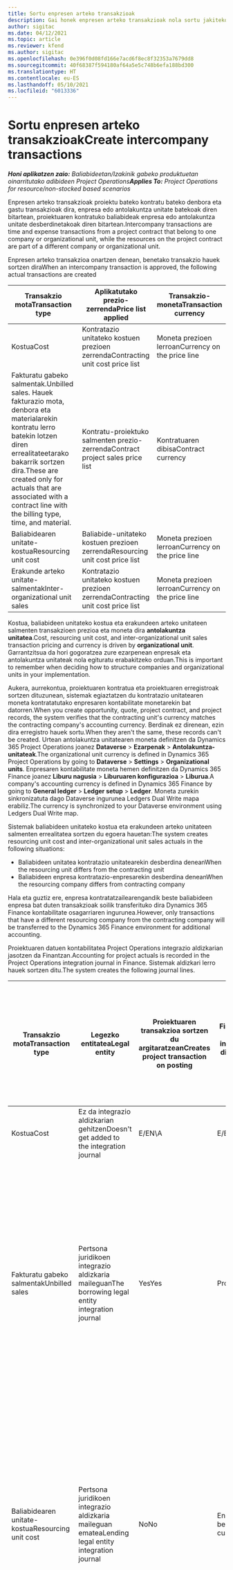 ```yaml
---
title: Sortu enpresen arteko transakzioak
description: Gai honek enpresen arteko transakzioak nola sortu jakiteko informazioa eskaintzen du.
author: sigitac
ms.date: 04/12/2021
ms.topic: article
ms.reviewer: kfend
ms.author: sigitac
ms.openlocfilehash: 0e396f0d08fd166e7acd6f8ec8f32353a7679dd8
ms.sourcegitcommit: 40f68387f594180af64a5e5c748b6efa188bd300
ms.translationtype: HT
ms.contentlocale: eu-ES
ms.lasthandoff: 05/10/2021
ms.locfileid: "6013336"
---
```

# <a name="create-intercompany-transactions"></a><span data-ttu-id="e434d-103">Sortu enpresen arteko transakzioak</span><span class="sxs-lookup"><span data-stu-id="e434d-103">Create intercompany transactions</span></span>

<span data-ttu-id="e434d-104">_**Honi aplikatzen zaio:** Baliabideetan/Izakinik gabeko produktuetan oinarritutako adibideen Project Operations_</span><span class="sxs-lookup"><span data-stu-id="e434d-104">_**Applies To:** Project Operations for resource/non-stocked based scenarios_</span></span>

<span data-ttu-id="e434d-105">Enpresen arteko transakzioak proiektu bateko kontratu bateko denbora eta gastu transakzioak dira, enpresa edo antolakuntza unitate batekoak diren bitartean, proiektuaren kontratuko baliabideak enpresa edo antolakuntza unitate desberdinetakoak diren bitartean.</span><span class="sxs-lookup"><span data-stu-id="e434d-105">Intercompany transactions are time and expense transactions from a project contract that belong to one company or organizational unit, while the resources on the project contract are part of a different company or organizational unit.</span></span>

<span data-ttu-id="e434d-106">Enpresen arteko transakzioa onartzen denean, benetako transakzio hauek sortzen dira</span><span class="sxs-lookup"><span data-stu-id="e434d-106">When an intercompany transaction is approved, the following actual transactions are created</span></span>

| <span data-ttu-id="e434d-107">**Transakzio mota**</span><span class="sxs-lookup"><span data-stu-id="e434d-107">**Transaction type**</span></span> | <span data-ttu-id="e434d-108">**Aplikatutako prezio-zerrenda**</span><span class="sxs-lookup"><span data-stu-id="e434d-108">**Price list applied**</span></span> | <span data-ttu-id="e434d-109">**Transakzio-moneta**</span><span class="sxs-lookup"><span data-stu-id="e434d-109">**Transaction currency**</span></span> |
| --- | --- | --- |
| <span data-ttu-id="e434d-110">Kostua</span><span class="sxs-lookup"><span data-stu-id="e434d-110">Cost</span></span> | <span data-ttu-id="e434d-111">Kontratazio unitateko kostuen prezioen zerrenda</span><span class="sxs-lookup"><span data-stu-id="e434d-111">Contracting unit cost price list</span></span> | <span data-ttu-id="e434d-112">Moneta prezioen lerroan</span><span class="sxs-lookup"><span data-stu-id="e434d-112">Currency on the price line</span></span> |
| <span data-ttu-id="e434d-113">Fakturatu gabeko salmentak.</span><span class="sxs-lookup"><span data-stu-id="e434d-113">Unbilled sales.</span></span> <span data-ttu-id="e434d-114">Hauek fakturazio mota, denbora eta materialarekin kontratu lerro batekin lotzen diren errealitateetarako bakarrik sortzen dira.</span><span class="sxs-lookup"><span data-stu-id="e434d-114">These are created only for actuals that are associated with a contract line with the billing type, time, and material.</span></span> | <span data-ttu-id="e434d-115">Kontratu-proiektuko salmenten prezio-zerrenda</span><span class="sxs-lookup"><span data-stu-id="e434d-115">Contract project sales price list</span></span> | <span data-ttu-id="e434d-116">Kontratuaren dibisa</span><span class="sxs-lookup"><span data-stu-id="e434d-116">Contract currency</span></span> |
| <span data-ttu-id="e434d-117">Baliabidearen unitate-kostua</span><span class="sxs-lookup"><span data-stu-id="e434d-117">Resourcing unit cost</span></span> | <span data-ttu-id="e434d-118">Baliabide-unitateko kostuen prezioen zerrenda</span><span class="sxs-lookup"><span data-stu-id="e434d-118">Resourcing unit cost price list</span></span> | <span data-ttu-id="e434d-119">Moneta prezioen lerroan</span><span class="sxs-lookup"><span data-stu-id="e434d-119">Currency on the price line</span></span> |
| <span data-ttu-id="e434d-120">Erakunde arteko unitate-salmentak</span><span class="sxs-lookup"><span data-stu-id="e434d-120">Inter-organizational unit sales</span></span> | <span data-ttu-id="e434d-121">Kontratazio unitateko kostuen prezioen zerrenda</span><span class="sxs-lookup"><span data-stu-id="e434d-121">Contracting unit cost price list</span></span> | <span data-ttu-id="e434d-122">Moneta prezioen lerroan</span><span class="sxs-lookup"><span data-stu-id="e434d-122">Currency on the price line</span></span> |

<span data-ttu-id="e434d-123">Kostua, baliabideen unitateko kostua eta erakundeen arteko unitateen salmenten transakzioen prezioa eta moneta dira **antolakuntza unitatea**.</span><span class="sxs-lookup"><span data-stu-id="e434d-123">Cost, resourcing unit cost, and inter-organizational unit sales transaction pricing and currency is driven by **organizational unit**.</span></span> <span data-ttu-id="e434d-124">Garrantzitsua da hori gogoratzea zure ezarpenean enpresak eta antolakuntza unitateak nola egituratu erabakitzeko orduan.</span><span class="sxs-lookup"><span data-stu-id="e434d-124">This is important to remember when deciding how to structure companies and organizational units in your implementation.</span></span>

<span data-ttu-id="e434d-125">Aukera, aurrekontua, proiektuaren kontratua eta proiektuaren erregistroak sortzen dituzunean, sistemak egiaztatzen du kontratazio unitatearen moneta kontratatutako enpresaren kontabilitate monetarekin bat datorren.</span><span class="sxs-lookup"><span data-stu-id="e434d-125">When you create opportunity, quote, project contract, and project records, the system verifies that the contracting unit's currency matches the contracting company's accounting currency.</span></span> <span data-ttu-id="e434d-126">Berdinak ez direnean, ezin dira erregistro hauek sortu.</span><span class="sxs-lookup"><span data-stu-id="e434d-126">When they aren't the same, these records can't be created.</span></span> <span data-ttu-id="e434d-127">Urtean antolakuntza unitatearen moneta definitzen da Dynamics 365 Project Operations joanez **Dataverse** > **Ezarpenak** > **Antolakuntza-unitateak**.</span><span class="sxs-lookup"><span data-stu-id="e434d-127">The organizational unit currency is defined in Dynamics 365 Project Operations by going to **Dataverse** > **Settings** > **Organizational units**.</span></span> <span data-ttu-id="e434d-128">Enpresaren kontabilitate moneta hemen definitzen da Dynamics 365 Finance joanez **Liburu nagusia** > **Liburuaren konfigurazioa** > **Liburua**.</span><span class="sxs-lookup"><span data-stu-id="e434d-128">A company's accounting currency is defined in Dynamics 365 Finance by going to **General ledger** > **Ledger setup** > **Ledger**.</span></span> <span data-ttu-id="e434d-129">Moneta zurekin sinkronizatuta dago Dataverse ingurunea Ledgers Dual Write mapa erabiliz.</span><span class="sxs-lookup"><span data-stu-id="e434d-129">The currency is synchronized to your Dataverse environment using Ledgers Dual Write map.</span></span>

<span data-ttu-id="e434d-130">Sistemak baliabideen unitateko kostua eta erakundeen arteko unitateen salmenten errealitatea sortzen du egoera hauetan:</span><span class="sxs-lookup"><span data-stu-id="e434d-130">The system creates resourcing unit cost and inter-organizational unit sales actuals  in the following situations:</span></span>

  - <span data-ttu-id="e434d-131">Baliabideen unitatea kontratazio unitatearekin desberdina denean</span><span class="sxs-lookup"><span data-stu-id="e434d-131">When the resourcing unit differs from the contracting unit</span></span>
  - <span data-ttu-id="e434d-132">Baliabideen enpresa kontratazio-enpresarekin desberdina denean</span><span class="sxs-lookup"><span data-stu-id="e434d-132">When the resourcing company differs from contracting company</span></span>

<span data-ttu-id="e434d-133">Hala eta guztiz ere, enpresa kontratatzailearengandik beste baliabideen enpresa bat duten transakzioak soilik transferituko dira Dynamics 365 Finance kontabilitate osagarriaren ingurunea.</span><span class="sxs-lookup"><span data-stu-id="e434d-133">However, only transactions that have a different resourcing company from the contracting company will be transferred to the Dynamics 365 Finance environment for additional accounting.</span></span>

<span data-ttu-id="e434d-134">Proiektuaren datuen kontabilitatea Project Operations integrazio aldizkarian jasotzen da Finantzan.</span><span class="sxs-lookup"><span data-stu-id="e434d-134">Accounting for project actuals is recorded in the Project Operations integration journal in Finance.</span></span> <span data-ttu-id="e434d-135">Sistemak aldizkari lerro hauek sortzen ditu.</span><span class="sxs-lookup"><span data-stu-id="e434d-135">The system creates the following journal lines.</span></span>

| <span data-ttu-id="e434d-136">**Transakzio mota**</span><span class="sxs-lookup"><span data-stu-id="e434d-136">**Transaction type**</span></span> | <span data-ttu-id="e434d-137">**Legezko entitatea**</span><span class="sxs-lookup"><span data-stu-id="e434d-137">**Legal entity**</span></span> | <span data-ttu-id="e434d-138">**Proiektuaren transakzioa sortzen du argitaratzean**</span><span class="sxs-lookup"><span data-stu-id="e434d-138">**Creates project transaction on posting**</span></span> | <span data-ttu-id="e434d-139">**Finantza-dimentsio lehenetsien inprimakia**</span><span class="sxs-lookup"><span data-stu-id="e434d-139">**Financial dimensions default from**</span></span> | <span data-ttu-id="e434d-140">**Fakturazio-salmenta lehenetsien gaineko zerga taldea eta fakturazio elementuen salmenten gaineko zerga taldea**</span><span class="sxs-lookup"><span data-stu-id="e434d-140">**Default billing sales tax group and billing item sales tax group**</span></span> |
| --- | --- | --- | --- | --- |
| <span data-ttu-id="e434d-141">Kostua</span><span class="sxs-lookup"><span data-stu-id="e434d-141">Cost</span></span> | <span data-ttu-id="e434d-142">Ez da integrazio aldizkarian gehitzen</span><span class="sxs-lookup"><span data-stu-id="e434d-142">Doesn't get added to the integration journal</span></span> | <span data-ttu-id="e434d-143">E/E</span><span class="sxs-lookup"><span data-stu-id="e434d-143">N\A</span></span> | <span data-ttu-id="e434d-144">E/E</span><span class="sxs-lookup"><span data-stu-id="e434d-144">N\A</span></span> | <span data-ttu-id="e434d-145">E/E</span><span class="sxs-lookup"><span data-stu-id="e434d-145">N\A</span></span> |
| <span data-ttu-id="e434d-146">Fakturatu gabeko salmentak</span><span class="sxs-lookup"><span data-stu-id="e434d-146">Unbilled sales</span></span> | <span data-ttu-id="e434d-147">Pertsona juridikoen integrazio aldizkaria maileguan</span><span class="sxs-lookup"><span data-stu-id="e434d-147">The borrowing legal entity integration journal</span></span> | <span data-ttu-id="e434d-148">Yes</span><span class="sxs-lookup"><span data-stu-id="e434d-148">Yes</span></span> | <span data-ttu-id="e434d-149">Project</span><span class="sxs-lookup"><span data-stu-id="e434d-149">Project</span></span> | <span data-ttu-id="e434d-150">**Fakturazio salmenten gaineko zerga taldea**: **Kontratuko bezeroan** oinarrituta</span><span class="sxs-lookup"><span data-stu-id="e434d-150">**Billing sales tax group**: Based on the **contract customer**</span></span> <br/> <span data-ttu-id="e434d-151">**Fakturazio elementuen salmenten gaineko zerga taldea**: Aldizkariaren lerroan dagoen pertsona juridikoaren proiektuaren kategoriatik</span><span class="sxs-lookup"><span data-stu-id="e434d-151">**Billing item sales tax group**: From the current legal entity project category on the journal line</span></span> |
| <span data-ttu-id="e434d-152">Baliabidearen unitate-kostua</span><span class="sxs-lookup"><span data-stu-id="e434d-152">Resourcing unit cost</span></span> | <span data-ttu-id="e434d-153">Pertsona juridikoen integrazio aldizkaria maileguan ematea</span><span class="sxs-lookup"><span data-stu-id="e434d-153">Lending legal entity integration journal</span></span> | <span data-ttu-id="e434d-154">No</span><span class="sxs-lookup"><span data-stu-id="e434d-154">No</span></span> | <span data-ttu-id="e434d-155">Enpresen arteko bezeroa</span><span class="sxs-lookup"><span data-stu-id="e434d-155">Intercompany customer</span></span> | <span data-ttu-id="e434d-156">**Fakturazio salmenten gaineko zerga taldea**: **Enpresen arteko bezeroan** oinarrituta</span><span class="sxs-lookup"><span data-stu-id="e434d-156">**Billing sales tax group**: Based on the **intercompany customer**</span></span> <br/> <span data-ttu-id="e434d-157">**Fakturazio elementuen salmenten gaineko zerga taldea**: Aldizkariaren lerroan dagoen pertsona juridikoaren proiektuaren kategoriatik</span><span class="sxs-lookup"><span data-stu-id="e434d-157">**Billing item sales tax group**: From the current legal entity project category on the journal line</span></span> |
| <span data-ttu-id="e434d-158">Erakunde arteko salmentak</span><span class="sxs-lookup"><span data-stu-id="e434d-158">Inter-organizational sales</span></span> | <span data-ttu-id="e434d-159">Pertsona juridikoen integrazio aldizkaria maileguan ematea</span><span class="sxs-lookup"><span data-stu-id="e434d-159">Lending legal entity integration journal</span></span> | <span data-ttu-id="e434d-160">No</span><span class="sxs-lookup"><span data-stu-id="e434d-160">No</span></span> | <span data-ttu-id="e434d-161">Enpresen arteko bezeroa</span><span class="sxs-lookup"><span data-stu-id="e434d-161">Intercompany customer</span></span> | <span data-ttu-id="e434d-162">**Fakturazio salmenten gaineko zerga taldea**: **Enpresen arteko bezeroan** oinarrituta</span><span class="sxs-lookup"><span data-stu-id="e434d-162">**Billing sales tax group**: Based on the **intercompany customer**</span></span> <br/> <span data-ttu-id="e434d-163">**Fakturazio elementuen salmenten gaineko zerga taldea**: Aldizkariaren lerroan dagoen pertsona juridikoaren proiektuaren kategoriatik</span><span class="sxs-lookup"><span data-stu-id="e434d-163">**Billing item sales tax group**: From the current legal entity project category on the journal line</span></span> |

### <a name="example-intercompany-transactions"></a><span data-ttu-id="e434d-164">Adibidez: enpresen arteko transakzioak</span><span class="sxs-lookup"><span data-stu-id="e434d-164">Example: Intercompany transactions</span></span>

<span data-ttu-id="e434d-165">Molly Clark, GBPMn lan egiten duen garatzaileak 10 orduko lana erregistratzen du USPM Adventure Works proiektu baten aurka, proiektuaren kudeatzaileak onartzen duena.</span><span class="sxs-lookup"><span data-stu-id="e434d-165">Molly Clark, developer employed in GBPM records 10 hours of work against a USPM Adventure Works project, which is approved by the project manager.</span></span> <span data-ttu-id="e434d-166">Garatzaileen GBPM kostua orduko 88 GBP da.</span><span class="sxs-lookup"><span data-stu-id="e434d-166">Developer cost in GBPM is 88 GBP per hour.</span></span> <span data-ttu-id="e434d-167">GBPM-k USPM 120 USD fakturatuko du garatzaileen orduko.</span><span class="sxs-lookup"><span data-stu-id="e434d-167">GBPM will bill USPM 120 USD per developer hour.</span></span> <span data-ttu-id="e434d-168">USPM-k bezeroari Adventure Works, 200 USD fakturatuko dio GBPM baliabideak egindako lana.</span><span class="sxs-lookup"><span data-stu-id="e434d-168">USPM will bill the customer Adventure Works, 200 USD for work done by the GBPM resource.</span></span> <span data-ttu-id="e434d-169">Informazio gehiago eskuratzeko, ikusi [Konfiguratu enpresa arteko fakturak](configure-intercompany-invoicing.md).</span><span class="sxs-lookup"><span data-stu-id="e434d-169">For more information, see [Configure intercompany invoicing](configure-intercompany-invoicing.md).</span></span>

1. <span data-ttu-id="e434d-170">Project Operations atalean, joan hona: **Baliabideak**, eta hautatu **Molly Clark** zerrendatik.</span><span class="sxs-lookup"><span data-stu-id="e434d-170">In Project Operations, go to **Resources**, and select **Molly Clark** from the list.</span></span> <span data-ttu-id="e434d-171">**Antolaketa** fitxako **Enpresa** eremuan, hautatu **GBPM**.</span><span class="sxs-lookup"><span data-stu-id="e434d-171">On the **Scheduling** tab, in the **Company** field, select **GBPM**.</span></span>
2. <span data-ttu-id="e434d-172">Joan **Salmentak** > **Bezeroak** aukerara, eta hautatu **Berria** Adventure Works-eko bezeroen erregistro berria sortzeko.</span><span class="sxs-lookup"><span data-stu-id="e434d-172">Go to **Sales** > **Customers**, and select **New** to create a new customer record for Adventure Works.</span></span>
    1. <span data-ttu-id="e434d-173">Ezarri enpresa **USPM** gisa.</span><span class="sxs-lookup"><span data-stu-id="e434d-173">Set the company to **USPM**.</span></span>
    2. <span data-ttu-id="e434d-174">Ezarri **Harreman mota** **Bezeroa** gisa.</span><span class="sxs-lookup"><span data-stu-id="e434d-174">Set **Relationship type** to **Customer**.</span></span>
    3. <span data-ttu-id="e434d-175">Aukeratu **10. bezero taldea - Etxekoa**.</span><span class="sxs-lookup"><span data-stu-id="e434d-175">Select **Customer group 10 – Domestic**.</span></span>
    4. <span data-ttu-id="e434d-176">Ezarri moneta **USD** gisa.</span><span class="sxs-lookup"><span data-stu-id="e434d-176">Set currency to **USD**.</span></span>
    5. <span data-ttu-id="e434d-177">Erregistroa gorde</span><span class="sxs-lookup"><span data-stu-id="e434d-177">Save the record.</span></span>
3. <span data-ttu-id="e434d-178">Joan **Salmentak** > **Proiektuen kontratuak** aukerara, eta sortu Adventure Works-en proiektuaren kontratu berria.</span><span class="sxs-lookup"><span data-stu-id="e434d-178">Go to **Sales** > **Project Contracts** and create a new project contract for Adventure Works.</span></span>
    1. <span data-ttu-id="e434d-179">Ezarri jabea den enpresa **USPM** eta kontratazio unitatea **Contoso Robotics US**.</span><span class="sxs-lookup"><span data-stu-id="e434d-179">Set the owning company to **USPM** and the contracting unit to **Contoso Robotics US**.</span></span>
    2. <span data-ttu-id="e434d-180">Aukeratu Adventure Works bezero gisa.</span><span class="sxs-lookup"><span data-stu-id="e434d-180">Select Adventure Works as the customer.</span></span>
    3. <span data-ttu-id="e434d-181">Aukeratu produktuen prezioen zerrenda eta gorde erregistroa.</span><span class="sxs-lookup"><span data-stu-id="e434d-181">Select a product price list and save the record.</span></span>
    4. <span data-ttu-id="e434d-182">**Kontratu-lerroak** fitxan, sortu kontratu lerro berria.</span><span class="sxs-lookup"><span data-stu-id="e434d-182">On the **Contract Lines** tab, create a new contract line.</span></span> <span data-ttu-id="e434d-183">Ezarri edozein izen eta hautatu **Denbora eta materialak** fakturazio metodo gisa.</span><span class="sxs-lookup"><span data-stu-id="e434d-183">Set any name, and select **Time and Materials** as the billing method.</span></span>
    5. <span data-ttu-id="e434d-184">Sortu proiektu berria eta lotu kontratu lerro honekin.</span><span class="sxs-lookup"><span data-stu-id="e434d-184">Create a new project and associate it with this contract line.</span></span>
4. <span data-ttu-id="e434d-185">Saioa hasi baliabide gisa, **Molly Clark**.</span><span class="sxs-lookup"><span data-stu-id="e434d-185">Sign in as the resource, **Molly Clark**.</span></span> <span data-ttu-id="e434d-186">Joan **Proiektuak** > **Denbora-sarrerak** aukerak, eta sortu Adventure Works proiektuaren denbora sarrera.</span><span class="sxs-lookup"><span data-stu-id="e434d-186">Go to **Projects** > **Time entries**, and create a time entry for the Adventure Works project.</span></span>
5. <span data-ttu-id="e434d-187">Saioa hasi proiektuaren kudeatzaile gisa.</span><span class="sxs-lookup"><span data-stu-id="e434d-187">Sign in as the Project manager.</span></span> <span data-ttu-id="e434d-188">Joan **Proiektuak** > **Onarpenak** aukerara, eta onartu Molly Clark-ek erregistratutako denbora sartzeko transakzioa.</span><span class="sxs-lookup"><span data-stu-id="e434d-188">Go to **Projects** > **Approvals**, and approve the time entry transaction logged by Molly Clark.</span></span>
6. <span data-ttu-id="e434d-189">Joan Adventure Works proiektura eta hautatu **Erlazionatuta** > **Benetakoak**.</span><span class="sxs-lookup"><span data-stu-id="e434d-189">Navigate to the Adventure Works project and select **Related** > **Actuals**.</span></span> <span data-ttu-id="e434d-190">Egiazko transakzio hauek sortzen dira.</span><span class="sxs-lookup"><span data-stu-id="e434d-190">The following actuals transactions are created.</span></span>

| <span data-ttu-id="e434d-191">**Transakzio mota**</span><span class="sxs-lookup"><span data-stu-id="e434d-191">**Transaction type**</span></span> | <span data-ttu-id="e434d-192">**Prezioa**</span><span class="sxs-lookup"><span data-stu-id="e434d-192">**Price**</span></span> | <span data-ttu-id="e434d-193">**Transakzio-moneta**</span><span class="sxs-lookup"><span data-stu-id="e434d-193">**Transaction currency**</span></span> | <span data-ttu-id="e434d-194">**Zenbatekoa**</span><span class="sxs-lookup"><span data-stu-id="e434d-194">**Amount**</span></span> |
| --- | --- | --- | --- |
| <span data-ttu-id="e434d-195">Kostua</span><span class="sxs-lookup"><span data-stu-id="e434d-195">Cost</span></span> | <span data-ttu-id="e434d-196">120</span><span class="sxs-lookup"><span data-stu-id="e434d-196">120</span></span> | <span data-ttu-id="e434d-197">USD</span><span class="sxs-lookup"><span data-stu-id="e434d-197">USD</span></span> | <span data-ttu-id="e434d-198">1200</span><span class="sxs-lookup"><span data-stu-id="e434d-198">1200</span></span> |
| <span data-ttu-id="e434d-199">Fakturatu gabeko salmentak</span><span class="sxs-lookup"><span data-stu-id="e434d-199">Unbilled sales</span></span> | <span data-ttu-id="e434d-200">200</span><span class="sxs-lookup"><span data-stu-id="e434d-200">200</span></span> | <span data-ttu-id="e434d-201">USD</span><span class="sxs-lookup"><span data-stu-id="e434d-201">USD</span></span> | <span data-ttu-id="e434d-202">2000</span><span class="sxs-lookup"><span data-stu-id="e434d-202">2000</span></span> |
| <span data-ttu-id="e434d-203">Baliabidearen unitate-kostua</span><span class="sxs-lookup"><span data-stu-id="e434d-203">Resourcing unit cost</span></span> | <span data-ttu-id="e434d-204">88</span><span class="sxs-lookup"><span data-stu-id="e434d-204">88</span></span> | <span data-ttu-id="e434d-205">GBP</span><span class="sxs-lookup"><span data-stu-id="e434d-205">GBP</span></span> | <span data-ttu-id="e434d-206">880</span><span class="sxs-lookup"><span data-stu-id="e434d-206">880</span></span> |
| <span data-ttu-id="e434d-207">Erakunde arteko unitate-salmentak</span><span class="sxs-lookup"><span data-stu-id="e434d-207">Inter-org unit sales</span></span> | <span data-ttu-id="e434d-208">120</span><span class="sxs-lookup"><span data-stu-id="e434d-208">120</span></span> | <span data-ttu-id="e434d-209">USD</span><span class="sxs-lookup"><span data-stu-id="e434d-209">USD</span></span> | <span data-ttu-id="e434d-210">1200</span><span class="sxs-lookup"><span data-stu-id="e434d-210">1200</span></span> |

7. <span data-ttu-id="e434d-211">Hasi saioa USPM kontulari gisa.</span><span class="sxs-lookup"><span data-stu-id="e434d-211">Sign in as a USPM accountant.</span></span> <span data-ttu-id="e434d-212">Ireki Project Operations-en Finantza instantzia, eta hautatu enpresa **USPM**.</span><span class="sxs-lookup"><span data-stu-id="e434d-212">Open the Finance instance of Project Operations, and select the company **USPM**.</span></span> 
8. <span data-ttu-id="e434d-213">Joan **Proiektuen kudeaketa eta kontabilitatea** > **Aldizkakoa** > **Project Operations Customer Engagement-en** > **Inportatu eszenaratzetik** eta hautatu aldian aldiko prozesua abiarazteko.</span><span class="sxs-lookup"><span data-stu-id="e434d-213">Go to **Project management and accounting** > **Periodic** > **Project Operations on Customer Engagement** > **Import from staging** and select to run the periodic process.</span></span> <span data-ttu-id="e434d-214">Aldian-aldiko prozesu honek Project Operations Integration aldizkaria beteko du.</span><span class="sxs-lookup"><span data-stu-id="e434d-214">This periodic process will fill in Project Operations Integration journal.</span></span>
9. <span data-ttu-id="e434d-215">Joan **Proiektuen kudeaketa eta kontabilitatea** > **Aldizkariak** > **Project Operations integrazio aldizkaria** eta aldizkari lerroak berrikusi.</span><span class="sxs-lookup"><span data-stu-id="e434d-215">Go to **Project management and accounting** > **Journals** > **Project Operations integration journal** and review the journal lines.</span></span> <span data-ttu-id="e434d-216">Sistemak lerro hauek sortzen ditu.</span><span class="sxs-lookup"><span data-stu-id="e434d-216">The system creates the following line.</span></span>

    | <span data-ttu-id="e434d-217">**Transakzio mota**</span><span class="sxs-lookup"><span data-stu-id="e434d-217">**Transaction type**</span></span> | <span data-ttu-id="e434d-218">**Prezioa**</span><span class="sxs-lookup"><span data-stu-id="e434d-218">**Price**</span></span> | <span data-ttu-id="e434d-219">**Transakzio-moneta**</span><span class="sxs-lookup"><span data-stu-id="e434d-219">**Transaction currency**</span></span> | <span data-ttu-id="e434d-220">**Zenbatekoa**</span><span class="sxs-lookup"><span data-stu-id="e434d-220">**Amount**</span></span> |
    | --- | --- | --- | --- |
    | <span data-ttu-id="e434d-221">Fakturatu gabeko salmentak</span><span class="sxs-lookup"><span data-stu-id="e434d-221">Unbilled sales</span></span> | <span data-ttu-id="e434d-222">200</span><span class="sxs-lookup"><span data-stu-id="e434d-222">200</span></span> | <span data-ttu-id="e434d-223">USD</span><span class="sxs-lookup"><span data-stu-id="e434d-223">USD</span></span> | <span data-ttu-id="e434d-224">2000</span><span class="sxs-lookup"><span data-stu-id="e434d-224">2000</span></span> |

    <span data-ttu-id="e434d-225">Sistema proiektu honetarako diru-sarrerak lortzeko konfiguratuta badago, honako hau argitaratuko da:</span><span class="sxs-lookup"><span data-stu-id="e434d-225">If the system is set up to accrue revenue for this project, the following is posted:</span></span>

    - <span data-ttu-id="e434d-226">Zordunketa: proiektua - WIP salmenten balioa 200 USD</span><span class="sxs-lookup"><span data-stu-id="e434d-226">Debit: Project – WIP sales value 200 USD</span></span>
    - <span data-ttu-id="e434d-227">Kreditua: proiektua - Metatutako diru-sarrerak 200 USD</span><span class="sxs-lookup"><span data-stu-id="e434d-227">Credit: Project – Accrued Revenue 200 USD</span></span>

    <span data-ttu-id="e434d-228">Fakturarik gabeko salmenta hau fakturatzeko prest dago.</span><span class="sxs-lookup"><span data-stu-id="e434d-228">This unbilled sale is now ready for invoicing.</span></span> <span data-ttu-id="e434d-229">Adventure Works bezeroaren faktura ekonomikoki bidal daiteke behar denean.</span><span class="sxs-lookup"><span data-stu-id="e434d-229">The invoice for the customer Adventure Works can be financially posted when needed.</span></span>

10. <span data-ttu-id="e434d-230">Hasi saioa **GBPM** kontulari gisa.</span><span class="sxs-lookup"><span data-stu-id="e434d-230">Sign in as the **GBPM** accountant.</span></span> <span data-ttu-id="e434d-231">Ireki Project Operations-en Finantza instantzia, eta ireki enpresa, **GBPM**.</span><span class="sxs-lookup"><span data-stu-id="e434d-231">Open the Finance instance of Project Operations, and open the company, **GBPM**.</span></span> 
11. <span data-ttu-id="e434d-232">Joan **Proiektuen kudeaketa eta kontabilitatea** > **Aldizkakoa** > **Project Operations integrazioa** > **Inportatu taulako taulatik** eta abian jarri aldian aldiko prozesua Project Operations Integration aldizkaria betetzeko.</span><span class="sxs-lookup"><span data-stu-id="e434d-232">Go to **Project management and accounting** > **Periodic** > **Project Operations integration** > **Import from staging table** and run the periodic process to  fill in Project Operations Integration journal.</span></span>
12. <span data-ttu-id="e434d-233">Joan **Proiektuen kudeaketa eta kontabilitatea** > **Aldizkariak** > **Project Operations integrazio aldizkaria** eta lerroak berrikusi.</span><span class="sxs-lookup"><span data-stu-id="e434d-233">Go to **Project management and accounting** > **Journals** > **Project Operations integration journal** and review the lines.</span></span> <span data-ttu-id="e434d-234">Sistemak lerro hau sortzen du.</span><span class="sxs-lookup"><span data-stu-id="e434d-234">The system creates the following lines.</span></span>

    | <span data-ttu-id="e434d-235">**Transakzio mota**</span><span class="sxs-lookup"><span data-stu-id="e434d-235">**Transaction type**</span></span> | <span data-ttu-id="e434d-236">**Prezioa**</span><span class="sxs-lookup"><span data-stu-id="e434d-236">**Price**</span></span> | <span data-ttu-id="e434d-237">**Transakzio-moneta**</span><span class="sxs-lookup"><span data-stu-id="e434d-237">**Transaction currency**</span></span> | <span data-ttu-id="e434d-238">**Zenbatekoa**</span><span class="sxs-lookup"><span data-stu-id="e434d-238">**Amount**</span></span> |
    | --- | --- | --- | --- |
    | <span data-ttu-id="e434d-239">Baliabidearen unitate-kostua</span><span class="sxs-lookup"><span data-stu-id="e434d-239">Resourcing unit cost</span></span> | <span data-ttu-id="e434d-240">88</span><span class="sxs-lookup"><span data-stu-id="e434d-240">88</span></span> | <span data-ttu-id="e434d-241">GBP</span><span class="sxs-lookup"><span data-stu-id="e434d-241">GBP</span></span> | <span data-ttu-id="e434d-242">880</span><span class="sxs-lookup"><span data-stu-id="e434d-242">880</span></span> |
    | <span data-ttu-id="e434d-243">Erakunde arteko unitate-salmentak</span><span class="sxs-lookup"><span data-stu-id="e434d-243">Inter-org unit sales</span></span> | <span data-ttu-id="e434d-244">120</span><span class="sxs-lookup"><span data-stu-id="e434d-244">120</span></span> | <span data-ttu-id="e434d-245">USD</span><span class="sxs-lookup"><span data-stu-id="e434d-245">USD</span></span> | <span data-ttu-id="e434d-246">1200</span><span class="sxs-lookup"><span data-stu-id="e434d-246">1200</span></span> |

    <span data-ttu-id="e434d-247">Erregistro horiek argitaratzeak honako bono transakzio hauek eragiten ditu:</span><span class="sxs-lookup"><span data-stu-id="e434d-247">Posting these records result in the following voucher transactions:</span></span>

    - <span data-ttu-id="e434d-248">Zordunketa: proiektuak 88 GBP balio ditu</span><span class="sxs-lookup"><span data-stu-id="e434d-248">Debit: Project cost 88 GBP</span></span>
    - <span data-ttu-id="e434d-249">Kreditua: Nominen esleipena 88 GBP</span><span class="sxs-lookup"><span data-stu-id="e434d-249">Credit: Payroll allocation 88 GBP</span></span>

    <span data-ttu-id="e434d-250">Sistema proiektu honetarako enpresa arteko diru-sarrerak lortzeko konfiguratuta badago, honako hau argitaratuko da:</span><span class="sxs-lookup"><span data-stu-id="e434d-250">If system is set up to accrue intercompany revenue, the following is posted:</span></span>

    - <span data-ttu-id="e434d-251">Zordunketa: proiektua - WIP salmenten balioa 120 USD</span><span class="sxs-lookup"><span data-stu-id="e434d-251">Debit: Project – WIP sales value 120 USD</span></span>
    - <span data-ttu-id="e434d-252">Kreditua: proiektua - Metatutako diru-sarrerak 120 USD</span><span class="sxs-lookup"><span data-stu-id="e434d-252">Credit: Project – Accrued Revenue 120 USD</span></span>

    <span data-ttu-id="e434d-253">Sistema enpresaren bezeroen arteko faktura sortzeko prest dago.</span><span class="sxs-lookup"><span data-stu-id="e434d-253">The system is now ready to create an intercompany customer invoice.</span></span>


[!INCLUDE[footer-include](../includes/footer-banner.md)]
